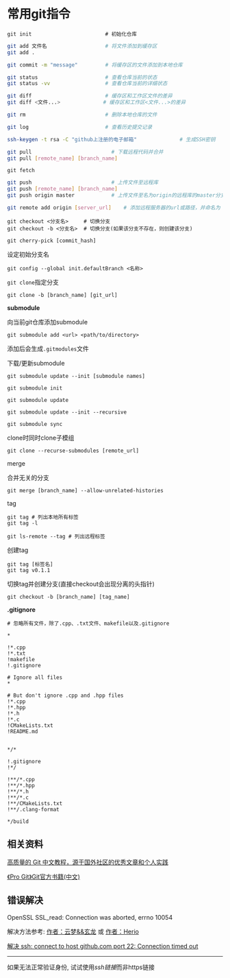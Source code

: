 # 常用git指令

```shell
git init					    # 初始化仓库
```

```bash
git add 文件名   				  # 将文件添加到缓存区
git add .
```

```bash
git commit -m "message" 		# 将缓存区的文件添加到本地仓库
```

```bash
git status					    # 查看仓库当前的状态
git status -vv                  # 查看仓库当前的详细状态
```

```bash
git diff						# 缓存区和工作区文件的差异
git diff <文件...>              # 缓存区和工作区<文件...>的差异
```

```bash
git rm    						# 删除本地仓库的文件
```

```bash
git log     					# 查看历史提交记录
```

```bash
ssh-keygen -t rsa -C "github上注册的电子邮箱"              # 生成SSH密钥
```

```bash
git pull      					  # 下载远程代码并合并
git pull [remote_name] [branch_name]
```

```shell
git fetch
```

```bash
git push      				      # 上传文件至远程库
git push [remote_name] [branch_name]
git push origin master            # 上传文件至名为origin的远程库的master分支
```

```bash
git remote add origin [server_url]	  # 添加远程服务器的url或路径，并命名为 "origin"
```

```shell
git checkout <分支名>     # 切换分支
git checkout -b <分支名>  # 切换分支(如果该分支不存在，则创建该分支)
```

```shell
git cherry-pick [commit_hash]
```

设定初始分支名

```shell
git config --global init.defaultBranch <名称>
```

`git clone`指定分支
```shell
git clone -b [branch_name] [git_url]
```

**submodule**

向当前git仓库添加submodule

```shell
git submodule add <url> <path/to/directory>
```

添加后会生成`.gitmodules`文件


下载/更新submodule

```git 
git submodule update --init [submodule names]

git submodule init

git submodule update

git submodule update --init --recursive

git submodule sync
```

clone时同时clone子模组
```shell
git clone --recurse-submodules [remote_url]
```

merge

合并无关的分支

```shell
git merge [branch_name] --allow-unrelated-histories
```

tag

```shell
git tag # 列出本地所有标签
git tag -l
```

```shell
git ls-remote --tag # 列出远程标签
```

创建tag

```shell
git tag [标签名]
git tag v0.1.1
```

切换tag并创建分支(直接checkout会出现分离的头指针)

```shell
git checkout -b [branch_name] [tag_name]
```



**.gitignore**

```
# 忽略所有文件，除了.cpp、.txt文件、makefile以及.gitignore

*

!*.cpp
!*.txt
!makefile
!.gitignore
```

```
# Ignore all files
*

# But don't ignore .cpp and .hpp files
!*.cpp
!*.hpp
!*.h
!*.c
!CMakeLists.txt
!README.md


*/*

!.gitignore
!*/

!**/*.cpp
!**/*.hpp
!**/*.h
!**/*.c
!**/CMakeLists.txt
!**/.clang-format

*/build
```



## 相关资料

[高质量的 Git 中文教程，源于国外社区的优秀文章和个人实践](https://github.com/geeeeeeeeek/git-recipes)

[《Pro Git》Git官方书籍(中文)](https://git-scm.com/book/zh/v2)





##  错误解决

OpenSSL SSL_read: Connection was aborted, errno 10054

解决方法参考:  [作者：云梦&&玄龙](https://www.cnblogs.com/fairylyl/p/15059437.html)   或   [作者：Herio](https://blog.51cto.com/u_15326986/3328947)



[解决 ssh: connect to host github.com port 22: Connection timed out](https://segmentfault.com/a/1190000040896781)


---

如果无法正常验证身份, 试试使用*ssh链接*而非https链接